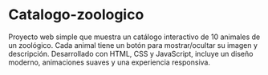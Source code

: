 # Catalogo-zoologico
Proyecto web simple que muestra un catálogo interactivo de 10 animales de un zoológico. Cada animal tiene un botón para mostrar/ocultar su imagen y descripción. Desarrollado con HTML, CSS y JavaScript, incluye un diseño moderno, animaciones suaves y una experiencia responsiva. 
